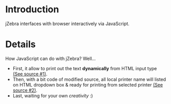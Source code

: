 # Introduction #

jZebra interfaces with browser interactively via JavaScript.

# Details #

How JavaScript can do with jZebra? Well...
  * First, it allow to print out the text **dynamically** from HTML input type [(See source #1)](http://paparadit.blogspot.com/2010/06/raw-printing-from-web-based-application.html).
  * Then, with a bit code of modified source, all local printer name will listed on HTML dropdown box & ready for printing from selected printer [(See source #2)](http://paparadit.blogspot.com/2011/07/make-dhtml-more-dynamic-with-java.html).
  * Last, waiting for your own _creativity_ :)